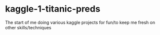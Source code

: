 # kaggle-1-titanic-preds
The start of me doing various kaggle projects for fun/to keep me fresh on other skills/techniques
